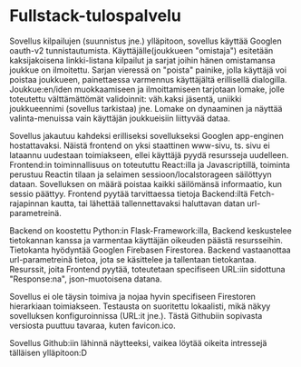 # Fullstack-tulospalvelu

Sovellus kilpailujen (suunnistus jne.) ylläpitoon, sovellus käyttää Googlen oauth-v2 tunnistautumista. Käyttäjälle(joukkueen "omistaja") esitetään kaksijakoisena linkki-listana kilpailut ja sarjat joihin hänen omistamansa joukkue on ilmoitettu. Sarjan vieressä on "poista" painike, jolla käyttäjä voi poistaa joukkueen, painettaessa varmennus käyttäjältä erillisellä dialogilla. Joukkue:en/iden muokkaamiseen ja ilmoittamiseen tarjotaan lomake, jolle toteutettu välttämättömät validoinnit: väh.kaksi jäsentä, uniikki joukkueennimi (sovellus tarkistaa) jne. Lomake on dynaaminen ja näyttää valinta-menuissa
vain käyttäjän joukkueisiin liittyvää dataa.

Sovellus jakautuu kahdeksi erilliseksi sovellukseksi Googlen app-enginen hostattavaksi. Näistä frontend on yksi staattinen www-sivu, ts. sivu ei lataannu uudestaan toimiakseen, ellei käyttäjä pyydä resursseja uudelleen. Frontend:in toiminnallisuus on toteututtu React:illa ja Javascriptillä, toiminta perustuu
Reactin tilaan ja selaimen sessioon/localstorageen säilöttyyn dataan. Sovelluksen on määrä poistaa kaikki säilömänsä informaatio, kun sessio päättyy. Frontend pyytää tarvittaessa tietoja Backend:iltä Fetch-rajapinnan kautta, tai lähettää tallennettavaksi haluttavan datan url-parametreinä.

Backend on koostettu Python:in Flask-Framework:illa, Backend keskustelee tietokannan kanssa ja varmentaa käyttäjän oikeuden päästä resursseihin. Tietokanta hyödyntää Googlen Firebasen Firestorea. Backend vastaanottaa url-parametreinä tietoa, jota se käsittelee ja tallentaan tietokantaa. Resurssit, joita Frontend pyytää, toteutetaan specifiseen URL:iin sidottuna "Response:na", json-muotoisena datana.

Sovellus ei ole täysin toimiva ja nojaa hyvin specifiseen Firestoren hierarkiaan toimiakseen. Testausta on suoritettu lokaalisti, mikä näkyy sovelluksen konfiguroinnissa (URL:it jne.). Tästä Githubiin sopivasta versiosta puuttuu tavaraa, kuten favicon.ico. 

Sovellus Github:iin lähinnä näytteeksi, vaikea löytää oikeita intressejä tälläisen ylläpitoon:D
